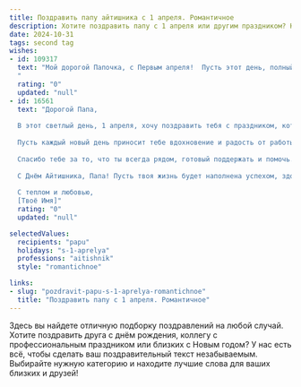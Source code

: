 ```yaml
---
title: Поздравить папу айтишника с 1 апреля. Романтичное
description: Хотите поздравить папу с 1 апреля или другим праздником? Наш ИИ создаст незабываемое поздравление, а вы обязательно выделитесь среди других.  
date: 2024-10-31
tags: second tag
wishes:
- id: 109317
  text: "Мой дорогой Папочка, с Первым апреля!  Пусть этот день, полный шуток и улыбок, станет лишь предвестником нашей долгой и счастливой реальности, наполненной взаимной любовью и теплом.  Ты – мой гениальный айтишник, покоритель виртуальных миров, но для меня ты остаешься самым настоящим героем, самым надежным и любимым человеком на свете.  Целую тебя крепко-крепко!
  "
  rating: "0"
  updated: "null"
- id: 16561
  text: "Дорогой Папа,
  
  В этот светлый день, 1 апреля, хочу поздравить тебя с праздником, который так тесно связан с твоей профессиональной судьбой – Днём Айтишника. Ты всегда был для меня примером мудрости, терпения и неиссякаемой энергии, которые ты вкладываешь в каждый свой проект.
  
  Пусть каждый новый день приносит тебе вдохновение и радость от работы, которую ты делаешь. Пусть твои идеи и решения помогают не только нам, но и делают мир вокруг чуточку лучше.
  
  Спасибо тебе за то, что ты всегда рядом, готовый поддержать и помочь. Твоя любовь и забота делают нашу жизнь по-настоящему счастливой.
  
  С Днём Айтишника, Папа! Пусть твоя жизнь будет наполнена успехом, здоровьем и любовью.
  
  С теплом и любовью,
  [Твоё Имя]"
  rating: "0"
  updated: "null"

selectedValues:
  recipients: "papu"
  holidays: "s-1-aprelya"
  professions: "aitishnik"
  style: "romantichnoe"

links:
- slug: "pozdravit-papu-s-1-aprelya-romantichnoe"
  title: "Поздравить папу с 1 апреля. Романтичное"
---
```


Здесь вы найдете отличную подборку поздравлений на любой случай.
Хотите поздравить друга с днём рождения, коллегу с профессиональным праздником или близких с Новым годом? У нас есть всё, чтобы сделать ваш поздравительный текст незабываемым. Выбирайте нужную категорию и находите лучшие слова для ваших близких и друзей!
